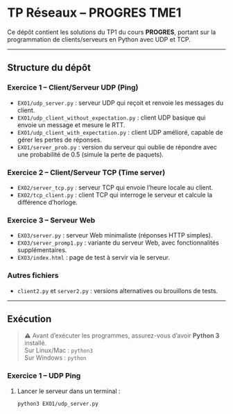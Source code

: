 # TP Réseaux – PROGRES TME1

Ce dépôt contient les solutions du TP1 du cours **PROGRES**, portant sur la programmation de clients/serveurs en Python avec UDP et TCP.

---

## Structure du dépôt

### Exercice 1 – Client/Serveur UDP (Ping)
- `EXO1/udp_server.py` : serveur UDP qui reçoit et renvoie les messages du client.
- `EXO1/udp_client_without_expectation.py` : client UDP basique qui envoie un message et mesure le RTT.
- `EXO1/udp_client_with_expectation.py` : client UDP amélioré, capable de gérer les pertes de réponses.
- `EXO1/server_prob.py` : version du serveur qui oublie de répondre avec une probabilité de 0.5 (simule la perte de paquets).

### Exercice 2 – Client/Serveur TCP (Time server)
- `EXO2/server_tcp.py` : serveur TCP qui envoie l’heure locale au client.
- `EXO2/tcp_client.py` : client TCP qui interroge le serveur et calcule la différence d’horloge.

### Exercice 3 – Serveur Web
- `EXO3/server.py` : serveur Web minimaliste (réponses HTTP simples).
- `EXO3/server_promp1.py` : variante du serveur Web, avec fonctionnalités supplémentaires.
- `EXO3/index.html` : page de test à servir via le serveur.

### Autres fichiers
- `client2.py` et `server2.py` : versions alternatives ou brouillons de tests.

---

## Exécution

> ⚠️ Avant d’exécuter les programmes, assurez-vous d’avoir **Python 3** installé.  
> Sur Linux/Mac : `python3`  
> Sur Windows : `python`

### Exercice 1 – UDP Ping
1. Lancer le serveur dans un terminal :
   ```bash
   python3 EXO1/udp_server.py
